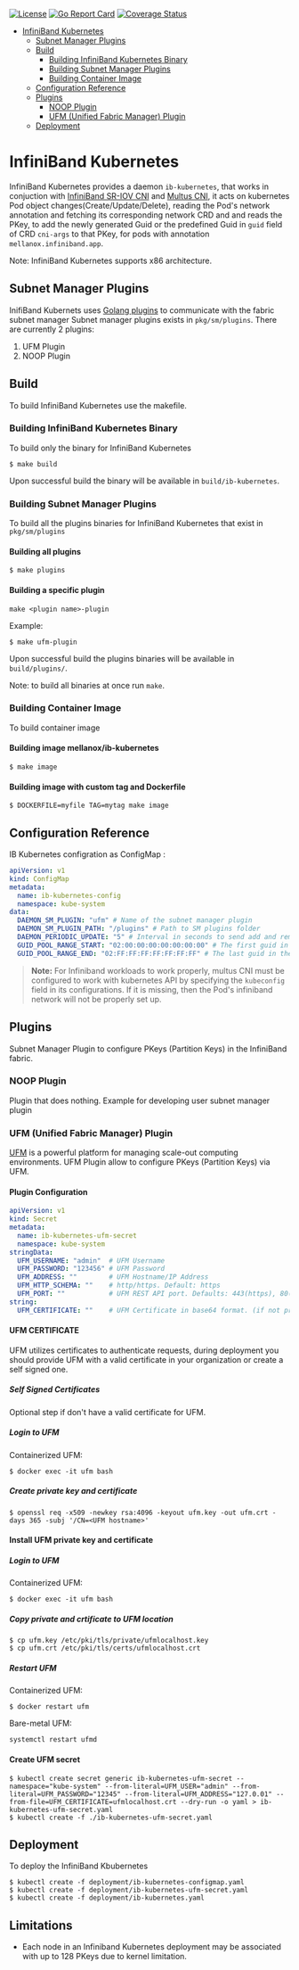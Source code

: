 [![License](https://img.shields.io/badge/License-Apache%202.0-blue.svg)](http://www.apache.org/licenses/LICENSE-2.0)
[![Go Report Card](https://goreportcard.com/badge/github.com/Mellanox/ib-kubernetes)](https://travis-ci.com/Mellanox/ib-kubernetes)
[![Coverage Status](https://coveralls.io/repos/github/Mellanox/ib-kubernetes/badge.svg)](https://coveralls.io/github/Mellanox/ib-kubernetes)

   * [InfiniBand Kubernetes](#infiniband-kubernetes)
      * [Subnet Manager Plugins](#subnet-manager-plugins)
      * [Build](#build)
         * [Building InfiniBand Kubernetes Binary](#building-infiniband-kubernetes-binary)
         * [Building Subnet Manager Plugins](#building-subnet-manager-plugins)
         * [Building Container Image](#building-container-image)
      * [Configuration Reference](#configuration-reference)
      * [Plugins](#plugins)
         * [NOOP Plugin](#noop-plugin)
         * [UFM (Unified Fabric Manager) Plugin](#ufm-plugin)
      * [Deployment](#deployment)

# InfiniBand Kubernetes

InfiniBand Kubernetes provides a daemon `ib-kubernetes`, that works in conjuction with [InfiniBand SR-IOV CNI](https://github.com/k8snetworkplumbingwg/ib-sriov-cni) and [Multus CNI](https://github.com/k8snetworkplumbingwg/multus-cni), it acts on kubernetes Pod object changes(Create/Update/Delete), reading the Pod's network annotation and fetching its corresponding network CRD and and reads the PKey, to add the newly generated Guid or the predefined Guid in `guid` field of CRD `cni-args` to that PKey, for pods with annotation `mellanox.infiniband.app`.

Note: InfiniBand Kubernetes supports x86 architecture.
## Subnet Manager Plugins

InifiBand Kubernets uses [Golang plugins](https://golang.org/pkg/plugin/) to communicate with the fabric subnet manager 
Subnet manager plugins exists in `pkg/sm/plugins`. There are currently 2 plugins:

1. UFM Plugin
2. NOOP Plugin

## Build

To build InfiniBand Kubernetes use the makefile.

### Building InfiniBand Kubernetes Binary

To build only the binary for InfiniBand Kubernetes

```shell script
$ make build
```
Upon successful build the binary will be available in `build/ib-kubernetes`.

### Building Subnet Manager Plugins

To build all the plugins binaries for InfiniBand Kubernetes that exist in `pkg/sm/plugins`

#### Building all plugins
```
$ make plugins
```

#### Building a specific plugin
```
make <plugin name>-plugin
```
Example:
```
$ make ufm-plugin
```
Upon successful build the plugins binaries will be available in `build/plugins/`.

Note: to build all binaries at once run `make`.

### Building Container Image

To build container image

#### Building image mellanox/ib-kubernetes
```
$ make image
```

#### Building image with custom tag and Dockerfile
```
$ DOCKERFILE=myfile TAG=mytag make image
```

## Configuration Reference

IB Kubernetes configration as ConfigMap :
```yaml
apiVersion: v1
kind: ConfigMap
metadata:
  name: ib-kubernetes-config
  namespace: kube-system
data:
  DAEMON_SM_PLUGIN: "ufm" # Name of the subnet manager plugin
  DAEMON_SM_PLUGIN_PATH: "/plugins" # Path to SM plugins folder
  DAEMON_PERIODIC_UPDATE: "5" # Interval in seconds to send add and remove request to subnet manager
  GUID_POOL_RANGE_START: "02:00:00:00:00:00:00:00" # The first guid in the pool
  GUID_POOL_RANGE_END: "02:FF:FF:FF:FF:FF:FF:FF" # The last guid in the pool
```

> __Note:__ For Infiniband workloads to work properly, multus CNI must be configured to work with kubernetes API
> by specifying the `kubeconfig` field in its configurations. If it is missing, then the Pod's infiniband network
> will not be properly set up.

## Plugins

Subnet Manager Plugin to configure PKeys (Partition Keys) in the InfiniBand fabric.

### NOOP Plugin

Plugin that does nothing. Example for developing user subnet manager plugin

### UFM (Unified Fabric Manager) Plugin

[UFM](https://www.mellanox.com/products/management-software/ufm) is a powerful platform for managing scale-out computing environments.
UFM Plugin allow to configure PKeys (Partition Keys) via UFM.

#### Plugin Configuration

```yaml
apiVersion: v1
kind: Secret
metadata:
  name: ib-kubernetes-ufm-secret
  namespace: kube-system
stringData:
  UFM_USERNAME: "admin"  # UFM Username
  UFM_PASSWORD: "123456" # UFM Password
  UFM_ADDRESS: ""        # UFM Hostname/IP Address 
  UFM_HTTP_SCHEMA: ""    # http/https. Default: https
  UFM_PORT: ""           # UFM REST API port. Defaults: 443(https), 80(http)
string:
  UFM_CERTIFICATE: ""    # UFM Certificate in base64 format. (if not provided client will not verify server's certificate chain and host name)
```

#### UFM CERTIFICATE

UFM utilizes certificates to authenticate requests, during deployment you should provide UFM with a valid certificate 
in your organization or create a self signed one.

##### Self Signed Certificates

Optional step if don't have a valid certificate for UFM.

##### Login to UFM

Containerized UFM:
``` 
$ docker exec -it ufm bash
```

##### Create private key and certificate
```
$ openssl req -x509 -newkey rsa:4096 -keyout ufm.key -out ufm.crt -days 365 -subj '/CN=<UFM hostname>'
```

#### Install UFM private key and certificate

##### Login to UFM

Containerized UFM:
``` 
$ docker exec -it ufm bash
```

##### Copy private and crtificate to UFM location
```
$ cp ufm.key /etc/pki/tls/private/ufmlocalhost.key
$ cp ufm.crt /etc/pki/tls/certs/ufmlocalhost.crt

```

#####  Restart UFM 

Containerized UFM:
```
$ docker restart ufm
```

Bare-metal UFM:
```
systemctl restart ufmd
```

#### Create UFM secret
```
$ kubectl create secret generic ib-kubernetes-ufm-secret --namespace="kube-system" --from-literal=UFM_USER="admin" --from-literal=UFM_PASSWORD="12345" --from-literal=UFM_ADDRESS="127.0.01" --from-file=UFM_CERTIFICATE=ufmlocalhost.crt --dry-run -o yaml > ib-kubernetes-ufm-secret.yaml
$ kubectl create -f ./ib-kubernetes-ufm-secret.yaml 
```

## Deployment

To deploy the InfiniBand Kbubernetes
```
$ kubectl create -f deployment/ib-kubernetes-configmap.yaml
$ kubectl create -f deployment/ib-kubernetes-ufm-secret.yaml
$ kubectl create -f deployment/ib-kubernetes.yaml
```

## Limitations

- Each node in an Infiniband Kubernetes deployment may be associated with up to 128 PKeys due to kernel limitation.
